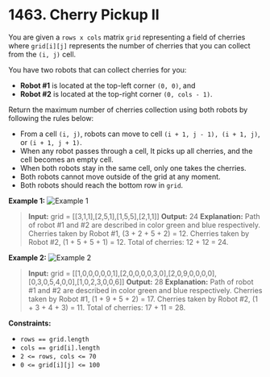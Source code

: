 # 1463. Cherry Pickup II

You are given a `rows x cols` matrix `grid` representing a field of cherries where `grid[i][j]` represents the number of cherries that you can collect from the `(i, j)` cell.

You have two robots that can collect cherries for you:

- **Robot #1** is located at the top-left corner `(0, 0)`, and
- **Robot #2** is located at the top-right corner `(0, cols - 1)`.

Return the maximum number of cherries collection using both robots by following the rules below:

- From a cell `(i, j)`, robots can move to cell `(i + 1, j - 1), (i + 1, j)`, or `(i + 1, j + 1)`.
- When any robot passes through a cell, It picks up all cherries, and the cell becomes an empty cell.
- When both robots stay in the same cell, only one takes the cherries.
- Both robots cannot move outside of the grid at any moment.
- Both robots should reach the bottom row in `grid`.

**Example 1:**
![Example 1](https://assets.leetcode.com/uploads/2020/04/29/sample_1_1802.png)

> **Input:** grid = [\[3,1,1],[2,5,1],[1,5,5],[2,1,1]]
> **Output:** 24
> **Explanation:** Path of robot #1 and #2 are described in color green and blue respectively.
> Cherries taken by Robot #1, (3 + 2 + 5 + 2) = 12.
> Cherries taken by Robot #2, (1 + 5 + 5 + 1) = 12.
> Total of cherries: 12 + 12 = 24.

**Example 2:**
![Example 2](https://assets.leetcode.com/uploads/2020/04/23/sample_2_1802.png)

> **Input:** grid = [\[1,0,0,0,0,0,1],[2,0,0,0,0,3,0],[2,0,9,0,0,0,0],[0,3,0,5,4,0,0],[1,0,2,3,0,0,6]]
> **Output:** 28
> **Explanation:** Path of robot #1 and #2 are described in color green and blue respectively.
> Cherries taken by Robot #1, (1 + 9 + 5 + 2) = 17.
> Cherries taken by Robot #2, (1 + 3 + 4 + 3) = 11.
> Total of cherries: 17 + 11 = 28.

**Constraints:**

- `rows == grid.length`
- `cols == grid[i].length`
- `2 <= rows, cols <= 70`
- `0 <= grid[i][j] <= 100`
